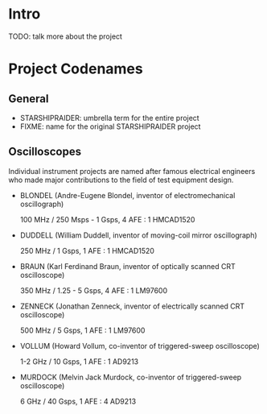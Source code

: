 # Intro

TODO: talk more about the project

# Project Codenames

## General

* STARSHIPRAIDER: umbrella term for the entire project
* FIXME: name for the original STARSHIPRAIDER project

## Oscilloscopes

Individual instrument projects are named after famous electrical engineers who made major contributions to the field of
test equipment design.

* BLONDEL (Andre-Eugene Blondel, inventor of electromechanical oscillograph)

  100 MHz / 250 Msps - 1 Gsps, 4 AFE : 1 HMCAD1520

* DUDDELL (William Duddell, inventor of moving-coil mirror oscillograph)

  250 MHz / 1 Gsps, 1 AFE : 1 HMCAD1520

* BRAUN (Karl Ferdinand Braun, inventor of optically scanned CRT oscilloscope)

  350 MHz / 1.25 - 5 Gsps, 4 AFE : 1 LM97600

* ZENNECK (Jonathan Zenneck, inventor of electrically scanned CRT oscilloscope)

  500 MHz / 5 Gsps, 1 AFE : 1 LM97600

* VOLLUM (Howard Vollum, co-inventor of triggered-sweep oscilloscope)

  1-2 GHz / 10 Gsps, 1 AFE : 1 AD9213

* MURDOCK (Melvin Jack Murdock, co-inventor of triggered-sweep oscilloscope)

  6 GHz / 40 Gsps, 1 AFE : 4 AD9213
